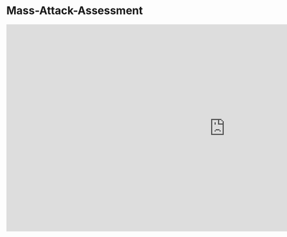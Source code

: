 # Mass-Attack-Assessment

<iframe title="thebleak13s" width="1140" height="541.25" src="https://app.fabric.microsoft.com/reportEmbed?reportId=090b71f4-ec9a-4ce6-8a60-9331e867bcdf&autoAuth=true&ctid=e9b87214-8e8f-4ad0-90ec-9d5c56c94931" frameborder="0" allowFullScreen="true"></iframe>
